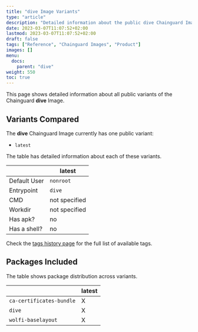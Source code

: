 ```yaml
---
title: "dive Image Variants"
type: "article"
description: "Detailed information about the public dive Chainguard Image variants"
date: 2023-03-07T11:07:52+02:00
lastmod: 2023-03-07T11:07:52+02:00
draft: false
tags: ["Reference", "Chainguard Images", "Product"]
images: []
menu:
  docs:
    parent: "dive"
weight: 550
toc: true
---
```


This page shows detailed information about all public variants of the Chainguard **dive** Image.

## Variants Compared
The **dive** Chainguard Image currently has one public variant: 

- `latest`

The table has detailed information about each of these variants.

|              | latest        |
|--------------|---------------|
| Default User | `nonroot`     |
| Entrypoint   | `dive`        |
| CMD          | not specified |
| Workdir      | not specified |
| Has apk?     | no            |
| Has a shell? | no            |

Check the [tags history page](/chainguard/chainguard-images/reference/dive/tags_history/) for the full list of available tags.

## Packages Included
The table shows package distribution across variants.

|                          | latest |
|--------------------------|--------|
| `ca-certificates-bundle` | X      |
| `dive`                   | X      |
| `wolfi-baselayout`       | X      |
